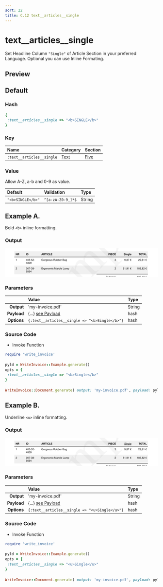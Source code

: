 ```yaml
---
sort: 22
title: C.12 text__articles__single
---
```

# text__articles__single

Set Headline Column `"Single"` of Article Section in your preferred Language. Optional you can use Inline Formating.


## Preview

<div >
    <canvas id='canvas' search=':text__articles__single' palette='option_detail'></canvas>
</div>
<script src="../assets/js/marker.js"></script>  

 
## Default

### Hash

```ruby
{
 :text__articles__single => "<b>SINGLE</b>"
} 
```

### Key

| **Name** | **Category** | **Section** |
| :--- | :--- | :--- |
| ```:text__articles__single``` |  [Text](./#text) | [Five](/sections/five) |

### Value

Allow A-Z, a-b and 0-9 as value.

| **Default**| **Validation**| **Type** |
| :--- | :--- | :--- |
| ```"<b>SINGLE</b>"``` | ```^[a-zA-Z0-9_]*$``` | String |

## Example A.

Bold `<b>` inline formatting.

### Output

<img src="../assets/images/options/text__articles__single--a.png">



### Parameters

| | **Value** | **Type** |
|------:|:------|:------|
| **Output** | 'my-invoice.pdf' | String |
| **Payload** | {...} [see Payload](../payload) | hash |
| **Options** | ```{:text__articles__single => "<b>Single</b>"}``` | hash |


### Source Code

* Invoke Function

```ruby
require 'write_invoice'
 
pyld = WriteInvoice::Example.generate()
opts = {
 :text__articles__single => "<b>Single</b>"
}
 
WriteInvoice::Document.generate( output: 'my-invoice.pdf', payload: pyld, options: opts )

```

## Example B.

Underline `<u>` inline formatting.

### Output

<img src="../assets/images/options/text__articles__single--b.png">



### Parameters

| | **Value** | **Type** |
|------:|:------|:------|
| **Output** | 'my-invoice.pdf' | String |
| **Payload** | {...} [see Payload](../payload) | hash |
| **Options** | ```{:text__articles__single => "<u>Single</u>"}``` | hash |


### Source Code

* Invoke Function

```ruby
require 'write_invoice'
 
pyld = WriteInvoice::Example.generate()
opts = {
 :text__articles__single => "<u>Single</u>"
}
 
WriteInvoice::Document.generate( output: 'my-invoice.pdf', payload: pyld, options: opts )

```

